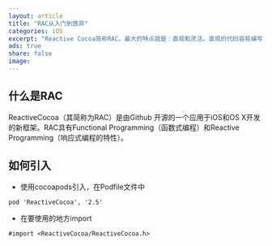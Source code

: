 ```yaml
---
layout: article
title: "RAC从入门到放弃"
categories: iOS
excerpt: "Reactive Cocoa简称RAC，最大的特点就是：直观和灵活。直观的代码容易编写、阅读和维护，灵活的特性便于应对变态的需求，当然最重要的还是高效"
ads: true
share: false
image:
---
```


## 什么是RAC

ReactiveCocoa（其简称为RAC）是由Github 开源的一个应用于iOS和OS X开发的新框架。RAC具有Functional Programming（函数式编程）和Reactive Programming（响应式编程的特性）。

## 如何引入

* 使用cocoapods引入，在Podfile文件中

```
pod 'ReactiveCocoa', '2.5'
```

* 在要使用的地方import

```
#import <ReactiveCocoa/ReactiveCocoa.h> 
```